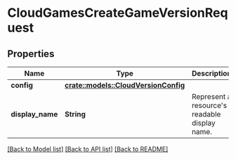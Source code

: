 # CloudGamesCreateGameVersionRequest

## Properties

Name | Type | Description | Notes
------------ | ------------- | ------------- | -------------
**config** | [**crate::models::CloudVersionConfig**](CloudVersionConfig.md) |  | 
**display_name** | **String** | Represent a resource's readable display name. | 

[[Back to Model list]](../README.md#documentation-for-models) [[Back to API list]](../README.md#documentation-for-api-endpoints) [[Back to README]](../README.md)


